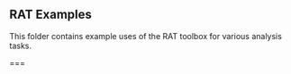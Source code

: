 

## RAT Examples

This folder contains example uses of the RAT toolbox for various analysis tasks.


===

